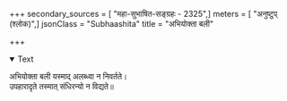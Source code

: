+++
secondary_sources = [ "महा-सुभाषित-सङ्ग्रहः - 2325",]
meters = [ "अनुष्टुप् (श्लोक)",]
jsonClass = "Subhaashita"
title = "अभियोक्ता बली"

+++

<details open><summary>Text</summary>

अभियोक्ता बली यस्माद् अलब्ध्वा न निवर्तते।  
उपहारादृते तस्मात् संधिरन्यो न विद्यते॥
</details>
